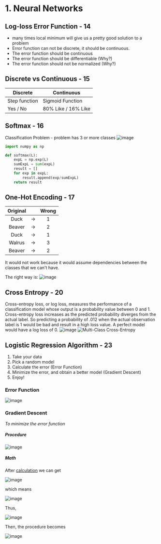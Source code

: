 # 1. Neural Networks
## Log-loss Error Function - 14
- many times local minimum will give us a pretty good solution to a problem
- Error function can not be discrete, it should be continuous.
- The error function should be continuous
- The error function should be differentiable (Why?)
- The error function should not be normalized (Why?)

## Discrete vs Continuous - 15
|Discrete | Continuous|
|-----|----|
|Step function | Sigmoid Function|
|Yes / No | 80% Like / 16% Like|

## Softmax - 16
Classification Problem - problem has 3 or more classes
![image](https://raw.githubusercontent.com/Haoran830/Machine-Learning/master/4-Deep-Learning/images/1-1.png)

```python
import numpy as np

def softmax(L):
    expL = np.exp(L)
    sumExpL = sum(expL)
    result = []
    for exp in expL:
        result.append(exp/sumExpL)
    return result
```

## One-Hot Encoding - 17
| Original |      | Wrong |
| :------: | :--: | :---: |
|   Duck   |  ->  |   1   |
|  Beaver  |  ->  |   2   |
|   Duck   |  ->  |   1   |
|  Walrus  |  ->  |   3   |
|  Beaver  |  ->  |   2   |

It would not work because it would assume dependencies between the classes that we can't have.

The right way is:
![image](https://raw.githubusercontent.com/Haoran830/Machine-Learning/master/4-Deep-Learning/images/1-2.png)

## Cross Entropy - 20
Cross-entropy loss, or log loss, measures the performance of a classification model whose output is a probability value between 0 and 1. Cross-entropy loss increases as the predicted probability diverges from the actual label. So predicting a probability of .012 when the actual observation label is 1 would be bad and result in a high loss value. A perfect model would have a log loss of 0.
![image](https://raw.githubusercontent.com/Haoran830/Machine-Learning/master/4-Deep-Learning/images/1-3.png) 
![Multi-Class Cross-Entropy ](https://raw.githubusercontent.com/Haoran830/Machine-Learning/master/4-Deep-Learning/images/1-4.png)

## Logistic Regression Algorithm - 23
1. Take your data
2. Pick a random model
3. Calculate the error (Error Function)
4. Minimize the error, and obtain a better model (Gradient Descent)
5. Enjoy!
### Error Function
![image](https://raw.githubusercontent.com/Haoran830/Machine-Learning/master/4-Deep-Learning/images/1-5.png)
### Gradient Descent 
*To minimize the error function*
##### Procedure
![image](https://raw.githubusercontent.com/Haoran830/Machine-Learning/master/4-Deep-Learning/images/1-6.png)
##### Math
After [calculation](https://classroom.udacity.com/nanodegrees/nd009t/parts/0ac87c1d-350a-417b-93c8-392dbf9cb8c2/modules/8c602bd6-1bde-454e-80d3-0ed8476baf10/lessons/d00ecaa9-56de-405d-ba6e-530b44a59836/concepts/0d92455b-2fa0-4eb8-ae5d-07c7834b8a56) we can get

![image](https://raw.githubusercontent.com/Haoran830/Machine-Learning/master/4-Deep-Learning/images/1-m1.png)

which means

![image](https://raw.githubusercontent.com/Haoran830/Machine-Learning/master/4-Deep-Learning/images/1-m2.png)

Thus,

![image](https://raw.githubusercontent.com/Haoran830/Machine-Learning/master/4-Deep-Learning/images/1-m3.png)

Then, the procedure becomes

![image](https://raw.githubusercontent.com/Haoran830/Machine-Learning/master/4-Deep-Learning/images/1-7.png)